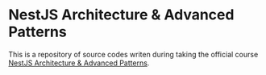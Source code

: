 # NestJS Architecture & Advanced Patterns

This is a repository of source codes writen during taking the official course [NestJS Architecture & Advanced Patterns](https://learn.nestjs.com/p/architecture-and-advanced-patterns).

